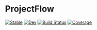 # ProjectFlow

[![Stable](https://img.shields.io/badge/docs-stable-blue.svg)](https://DataPsycho.github.io/ProjectFlow.jl/stable)
[![Dev](https://img.shields.io/badge/docs-dev-blue.svg)](https://DataPsycho.github.io/ProjectFlow.jl/dev)
[![Build Status](https://travis-ci.com/DataPsycho/ProjectFlow.jl.svg?branch=master)](https://travis-ci.com/DataPsycho/ProjectFlow.jl)
[![Coverage](https://codecov.io/gh/DataPsycho/ProjectFlow.jl/branch/master/graph/badge.svg)](https://codecov.io/gh/DataPsycho/ProjectFlow.jl)
